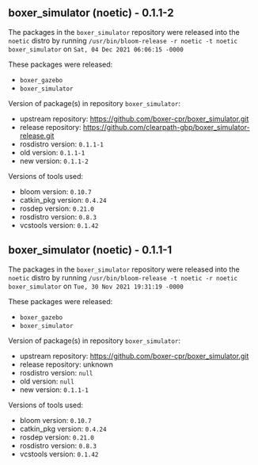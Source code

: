 ## boxer_simulator (noetic) - 0.1.1-2

The packages in the `boxer_simulator` repository were released into the `noetic` distro by running `/usr/bin/bloom-release -r noetic -t noetic boxer_simulator` on `Sat, 04 Dec 2021 06:06:15 -0000`

These packages were released:
- `boxer_gazebo`
- `boxer_simulator`

Version of package(s) in repository `boxer_simulator`:

- upstream repository: https://github.com/boxer-cpr/boxer_simulator.git
- release repository: https://github.com/clearpath-gbp/boxer_simulator-release.git
- rosdistro version: `0.1.1-1`
- old version: `0.1.1-1`
- new version: `0.1.1-2`

Versions of tools used:

- bloom version: `0.10.7`
- catkin_pkg version: `0.4.24`
- rosdep version: `0.21.0`
- rosdistro version: `0.8.3`
- vcstools version: `0.1.42`


## boxer_simulator (noetic) - 0.1.1-1

The packages in the `boxer_simulator` repository were released into the `noetic` distro by running `/usr/bin/bloom-release -t noetic -r noetic boxer_simulator` on `Tue, 30 Nov 2021 19:31:19 -0000`

These packages were released:
- `boxer_gazebo`
- `boxer_simulator`

Version of package(s) in repository `boxer_simulator`:

- upstream repository: https://github.com/boxer-cpr/boxer_simulator.git
- release repository: unknown
- rosdistro version: `null`
- old version: `null`
- new version: `0.1.1-1`

Versions of tools used:

- bloom version: `0.10.7`
- catkin_pkg version: `0.4.24`
- rosdep version: `0.21.0`
- rosdistro version: `0.8.3`
- vcstools version: `0.1.42`


